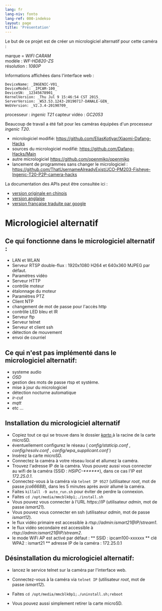 ```yaml
---
lang: fr
lang-niv: fonto
lang-ref: 000-indekso
layout: page
title: 'Présentation'
---
```


Le but de ce projet est de créer un micrologiciel alternatif pour cette caméra :

marque = _WIFI CARAM_  
modèle : _WF-HD820-ZS_  
résolution : _1080P_

Informations affichées dans l'interface web :
```
DeviceName: _INGENIC-V01_
DeviceModel: _IPCAM-100_
DeviceSN: _12345678901_
KernelVersion: _Thu Jul 9 15:46:54 CST 2015_
ServerVersion: _WS3.53.1243-20190717-DANALE-GEN_
WebVersion: _V2.3.4-20190709_
```

processeur : _ingenic T21_
capteur vidéo : _GC2053_

Beaucoup de travail a été fait pour les caméras équipées d'un processeur _ingenic T20_.
* micrologiciel modifié: <https://github.com/EliasKotlyar/Xiaomi-Dafang-Hacks>
* sources du micrologiciel modifié: <https://github.com/Dafang-Hacks/Main>
* autre micrologiciel <https://github.com/openmiko/openmiko>
* lancement de programmes sans changer le micrologiciel : <https://github.com/ThatUsernameAlreadyExist/JCO-PM203-Fisheye-Ingenic-T20-P2P-camera-hacks>

La documentation des APIs peut être consultée ici :  
* [version originale en chinois](../zh/includes.zh/html/)
* [version anglaise](../en/includes.en/html/)
* [version française traduite par google](../fr/includes.fr/html/)

# Micrologiciel alternatif

## Ce qui fonctionne dans le micrologiciel alternatif :

* LAN et WLAN
* Serveur RTSP double-flux : 1920x1080 H264 et 640x360 MJPEG par défaut.
* Paramètres vidéo
* Serveur HTTP
* contrôle moteur
* étalonnage du moteur
* Paramètres PTZ
* Client NTP
* changement de mot de passe pour l'accès http
* contrôle LED bleu et IR
* Serveur ftp
* Serveur telnet
* Serveur et client ssh
* détection de mouvement
* envoi de courriel

## Ce qui n'est pas implémenté dans le micrologiciel alternatif:

* systeme audio
* _OSD_
* gestion des mots de passe rtsp et système.
* mise à jour du micrologiciel
* détection nocturne automatique
* _ir-cut_
* _mqtt_
* etc ...

## Installation du micrologiciel alternatif

* Copiez tout ce qui se trouve dans le dossier [ _karto_ ](https://github.com/jmichault/ipcam-100/tree/master/karto) à la racine de la carte microSD.
* éventuellement configurez le réseau ( _config/staticip.conf_ , _config/resolv.conf_ , _config/wpa_supplicant.conf_ )
* Insérez la carte microSD.
* Connectez la caméra à votre réseau local et allumez la caméra.
* Trouvez l'adresse IP de la caméra. Vous pouvez aussi vous connecter au wifi de la caméra (SSID : _HSIPC-******_), dans ce cas l'IP est _172.25.0.1_.
* Connectez-vous à la caméra via `telnet IP 9527` (utilisateur _root_, mot de passe _jco66688_), dans les 5 minutes après avoir allumé la caméra.
* Faites `killall -9 auto_run.sh` pour éviter de perdre la connexion.
* Faites `cd /opt/media/mmcblk0p1;./install.sh`
* Vous pouvez vous connecter à l'URL _https://IP_ (utilisateur _admin_, mot de passe _ismart21_).
* Vous pouvez vous connecter en ssh (utilisateur _admin_, mot de passe _ismart12_).
* le flux vidéo primaire est accessible à _rtsp://admin:ismart21@IP/stream1_.
* le flux vidéo secondaire est accessible à _rtsp://admin:ismart21@IP/stream2_.
* le mode WiFi AP est activé par défaut :
** SSID : ipcam100-xxxxxx
** clé WPA2 : ismart21
** adresse IP de la caméra : 172.25.0.1

## Désinstallation du micrologiciel alternatif:

* lancez le service telnet sur la caméra par l'interface web.
* Connectez-vous à la caméra via `telnet IP` (utilisateur _root_, mot de passe _ismart12_).
* Faites `cd /opt/media/mmcblk0p1;./uninstall.sh;reboot`

* Vous pouvez aussi simplement retirer la carte microSD.
